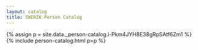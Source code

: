 ```yaml
---
layout: catalog
title: SWERIK Person Catalog
---
```

{% assign p = site.data._person-catalog.i-Pkm4JYH8E38gRpSAtf6Zm1 %}
{% include person-catalog.html p=p %}

